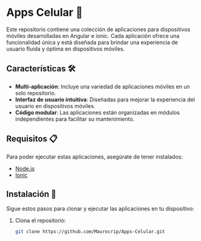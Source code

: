 # Apps Celular 📱

Este repositorio contiene una colección de aplicaciones para dispositivos móviles desarrolladas en Angular e ionic. Cada aplicación ofrece una funcionalidad única y está diseñada para brindar una experiencia de usuario fluida y óptima en dispositivos móviles.

## Características 🛠️

- **Multi-aplicación**: Incluye una variedad de aplicaciones móviles en un solo repositorio.
- **Interfaz de usuario intuitiva**: Diseñadas para mejorar la experiencia del usuario en dispositivos móviles.
- **Código modular**: Las aplicaciones están organizadas en módulos independientes para facilitar su mantenimiento.

## Requisitos 📋

Para poder ejecutar estas aplicaciones, asegúrate de tener instalados:

- [Node.js](https://nodejs.org/)
- [Ionic](https://ionicframework.com)

## Instalación 🚀

Sigue estos pasos para clonar y ejecutar las aplicaciones en tu dispositivo:

1. Clona el repositorio:
   ```bash
   git clone https://github.com/Maurocrip/Apps-Celular.git

